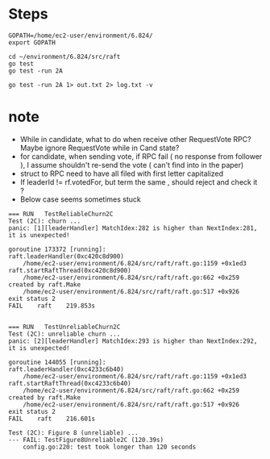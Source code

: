 # Steps
```
GOPATH=/home/ec2-user/environment/6.824/
export GOPATH

cd ~/environment/6.824/src/raft
go test
go test -run 2A

go test -run 2A 1> out.txt 2> log.txt -v
```

# note
* While in candidate, what to do when receive other RequestVote RPC? Maybe ignore RequestVote while in Cand state?
* for candidate, when sending vote, if RPC fail ( no response from follower ), I assume shouldn't re-send the vote ( can't find into in the paper)
* struct to RPC need to have all filed with first letter capitalized
* If leaderId != rf.votedFor, but term the same , should reject and check it ?
* Below case seems sometimes stuck
```
=== RUN   TestReliableChurn2C
Test (2C): churn ...
panic: [1][leaderHandler] MatchIdex:282 is higher than NextIndex:281, it is unexpected!

goroutine 173372 [running]:
raft.leaderHandler(0xc420c8d900)
	/home/ec2-user/environment/6.824/src/raft/raft.go:1159 +0x1ed3
raft.startRaftThread(0xc420c8d900)
	/home/ec2-user/environment/6.824/src/raft/raft.go:662 +0x259
created by raft.Make
	/home/ec2-user/environment/6.824/src/raft/raft.go:517 +0x926
exit status 2
FAIL	raft	219.853s


=== RUN   TestUnreliableChurn2C
Test (2C): unreliable churn ...
panic: [2][leaderHandler] MatchIdex:293 is higher than NextIndex:292, it is unexpected!

goroutine 144055 [running]:
raft.leaderHandler(0xc4233c6b40)
	/home/ec2-user/environment/6.824/src/raft/raft.go:1159 +0x1ed3
raft.startRaftThread(0xc4233c6b40)
	/home/ec2-user/environment/6.824/src/raft/raft.go:662 +0x259
created by raft.Make
	/home/ec2-user/environment/6.824/src/raft/raft.go:517 +0x926
exit status 2
FAIL	raft	216.601s

Test (2C): Figure 8 (unreliable) ...
--- FAIL: TestFigure8Unreliable2C (120.39s)
	config.go:220: test took longer than 120 seconds
```
